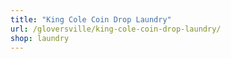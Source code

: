 ```yaml
---
title: "King Cole Coin Drop Laundry"
url: /gloversville/king-cole-coin-drop-laundry/
shop: laundry
---
```

